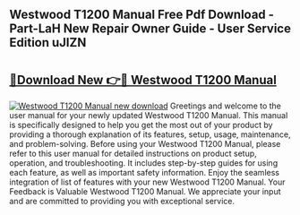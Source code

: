 ## Westwood T1200 Manual Free Pdf Download - Part-LaH New Repair Owner Guide - User Service Edition uJIZN

# <h2><a href="http://cf21866.oget.top/?id=Westwood+T1200+Manual">🔗Download New 👉🔴 Westwood T1200 Manual</a></h2>

[![Westwood T1200 Manual new download](https://i.imgur.com/5g1atiW.png)](http://cf21866.oget.top/?id=Westwood+T1200+Manual)
Greetings and welcome to the user manual for your newly updated Westwood T1200 Manual. This manual is specifically designed to help you get the most out of your product by providing a thorough explanation of its features, setup, usage, maintenance, and problem-solving. Before using your Westwood T1200 Manual, please refer to this user manual for detailed instructions on product setup, operation, and troubleshooting. It includes step-by-step guides for using each feature, as well as important safety information. Enjoy the seamless integration of list of features with your new Westwood T1200 Manual. Your Feedback is Valuable Westwood T1200 Manual. We appreciate your input and are committed to providing you with exceptional service.
